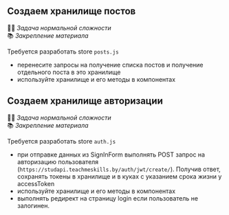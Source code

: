 ## Создаем хранилище постов

👷🏻 _Задача нормальной сложности_\
📚 _Закрепление материала_

Требуется разработать store `posts.js`


- перенесите запросы на получение списка постов и получение отдельного поста в это хранилище
- используйте хранилище и его методы в компонентах

## Создаем хранилище авторизации

👷🏻 _Задача нормальной сложности_\
📚 _Закрепление материала_

Требуется разработать store `auth.js`

- при отправке данных из SignInForm выполнять POST запрос на авторизацию пользователя (`https://studapi.teachmeskills.by/auth/jwt/create/`). Получив ответ, сохранять токены в хранилище и в куках с указанием срока жизни у accessToken
- используйте хранилище и его методы в компонентах
- выполнять редирект на страницу login если пользователь не залогинен. 
